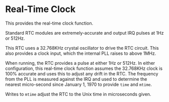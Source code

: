 Real-Time Clock
===============

This provides the real-time clock function.

Standard RTC modules are extremely-accurate and output IRQ pulses at 1Hz or
512Hz.

This RTC uses a 32.768KHz crystal oscillator to drive the RTC circuit.  This
also provides a clock input, which the internal PLL raises to above 1MHz.

When running, the RTC provides a pulse at either 1Hz or 512Hz.  In either
configuration, this real-time clock function assumes the 32.768KHz clock is
100% accurate and uses this to adjust any drift in the RTC.  The frequency
from the PLL is measured against the IRQ and used to determine the nearest
micro-second since January 1, 1970 to provide `time` and `mtime`.

Writes to `mtime` adjust the RTC to the Unix time in microseconds given.

